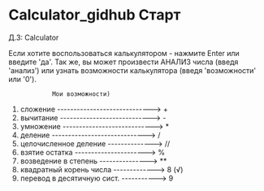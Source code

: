 # Calculator_gidhub  Старт
Д.З: Calculator 

Если хотите воспользоваться калькулятором - нажмите Enter или введите 'да'.
Так же, вы может произвести АНАЛИЗ числа (введя 'анализ')
               или узнать возможности калькулятора (введя 'возможности' или '0').


                Мои возможности)
1. сложение  ----------------------------->   +
2. вычитание  ---------------------------->   -
3. умножение  ---------------------------->   *
4. деление  ----------------------------->    /
5. целочисленное деление  -------------->     //
6. взятие остатка  ---------------------->    %
7. возведение в степень  --------------->     **
8. квадратный корень числа  ------------->    8 (√)
9. перевод в десятичную cист.  ----------->   9

